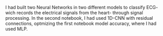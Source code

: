 I had built two Neural Networks in two different models to classify ECG- wich records the electrical signals from the heart- through signal processing.
In the second notebook, I had used 1D-CNN with residual connections, optmizing the first notebook model accuracy, where I had used MLP. 
